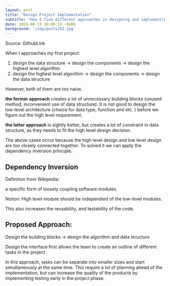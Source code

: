 ```yaml
---
layout: post
title: "Design Project Implementation"
subtitle: "How I find different approaches in designing and implementing a scheduling application"
date: 2020-08-13 10:09:13 -0400
background: '/img/posts/02.jpg'
---
```


Source: GithubLink

When I approaches my first project:

1. design the data structure → design the components → design the highest level algorithm
2. design the highest level algorithm  → design the components → design the data structure

However, both of them are too naive.

**the former approach** creates a lot of unnecessary building blocks (unused method, inconvenient use of data structure).  It is not good to design the low-level architecture (choice for data type, function and etc. ) before we figure out the high level requirement.

**the latter approach** is sightly better, but creates a lot of constraint in data structure, as they needs to fit the high level design decision.

The above cases occur because the high level design and low level design are too closely connected together. To solved it we can apply the dependency inversion principle. 

## Dependency Inversion

Definition from Wikipedia: 

a specific form of loosely coupling software modules.

Notion: High level module should be independent of the low-level modules. 

This also increases the reusability, and testability  of the code.

## Proposed Approach:

Design the building blocks → design the algorithm and data structure

Design the interface first allows the team to create an outline of  different tasks in the project

In this approach, tasks can be separate into smaller sizes and start simultaneously at the same time. This require a lot of planning ahead of the implementation, but can increase the quality of the products by implementing testing early in the project phase.